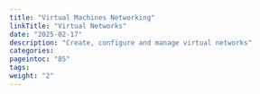 ```yaml
---
title: "Virtual Machines Networking"
linkTitle: "Virtual Networks"
date: "2025-02-17"
description: "Create, configure and manage virtual networks"
categories:
pageintoc: "85"
tags:
weight: "2"
---
```


<a id="net-guide"></a>

<!--# Virtual Network Management -->




























